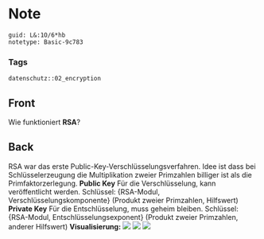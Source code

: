 # Note
```
guid: L&:1O/6*hb
notetype: Basic-9c783
```

### Tags
```
datenschutz::02_encryption
```

## Front
Wie funktioniert <b>RSA</b>?

## Back
RSA war das erste Public-Key-Verschlüsselungsverfahren. Idee ist
dass bei Schlüsselerzeugung die Multiplikation zweier Primzahlen
billiger ist als die Primfaktorzerlegung. <b>Public Key</b> Für die
Verschlüsselung, kann veröffentlicht werden. Schlüssel: {RSA-Modul,
Verschlüsselungskomponente} (Produkt zweier Primzahlen, Hilfswert)
<b>Private Key</b> Für die Entschlüsselung, muss geheim bleiben.
Schlüssel: {RSA-Modul, Entschlüsselungsexponent} (Produkt zweier
Primzahlen, anderer Hilfswert) <b>Visualisierung:</b> <img src="paste-1d10a3e17fc18843aab49c92943cefd9a2f74729.jpg"> <img src="paste-384436c10a0691930a20bb0f8030335764bdc50e.jpg"> <img src="paste-b6dbb02e592981e1fb2d4d9436a73f458039a354.jpg">
